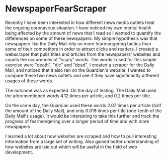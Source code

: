 # NewspaperFearScraper

Recently I have been interested in how different news media outlets treat the ongoing coronavirus situation. I have noticed my own mental health being affected by the amount of news that I read so I wanted to quantify the differences on some of these newspapers. My simple hypothesis was that newspapers like the Daily Mail rely on more fearmongering tactics than some of their competitors in order to attract clicks and readers. I created a webscraper that pulls titles and articles from the newspapers' websites and counts the occurences of "scary" words. The words I used for this simple exercise were "death", "die" and "dead". I created a scraper for the Daily Mail, and noticed that it also ran on the Guardian's website. I wanted to compare these two news outlets and see if they have significantly different usages of these words. 

The outcome was as expected. On the day of testing, The Daily Mail used the aforementioned words 4.12 times per article, and 0.2 times per title. 

On the same day, the Guardian used these words 2.07 times per article (half the amount of the Daily Mail), and only 0.018 times per title (one-tenth of the Daily Mail's usage). It would be interesting to take this further and track the progress of fearmongering over a longer period of time and with more newspapers.

I learned a lot about how websites are scraped and how to pull interesting information from a large set of writing. Also gained better understanding of how websites are laid out which will be useful in the field of web development.
